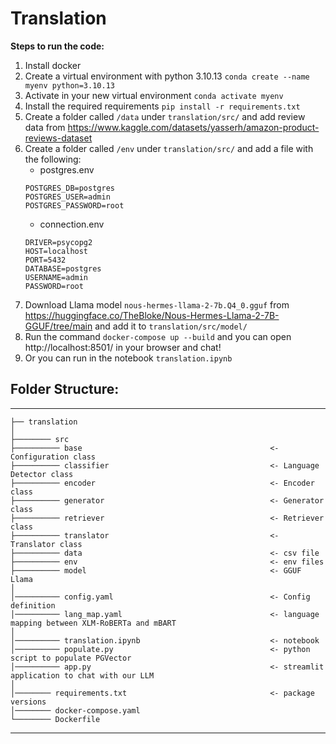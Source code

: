# Translation

**Steps to run the code:**
1. Install docker
2. Create a virtual environment with python 3.10.13
`conda create --name myenv python=3.10.13`
3. Activate in your new virtual environment
`conda activate myenv`
4. Install the required requirements
`pip install -r requirements.txt`
5. Create a folder called `/data` under `translation/src/` and add review data from https://www.kaggle.com/datasets/yasserh/amazon-product-reviews-dataset
6. Create a folder called `/env` under `translation/src/` and add a file with the following:
    - postgres.env
    ```
    POSTGRES_DB=postgres
    POSTGRES_USER=admin
    POSTGRES_PASSWORD=root
    ```
    - connection.env
    ```
    DRIVER=psycopg2
    HOST=localhost
    PORT=5432     
    DATABASE=postgres
    USERNAME=admin
    PASSWORD=root
    ```
7. Download Llama model `nous-hermes-llama-2-7b.Q4_0.gguf` from https://huggingface.co/TheBloke/Nous-Hermes-Llama-2-7B-GGUF/tree/main and add it to `translation/src/model/`
8. Run the command `docker-compose up --build` and you can open http://localhost:8501/ in your browser and chat!
9. Or you can run in the notebook `translation.ipynb` 

## Folder Structure:
------------

    ├── translation
    │
    ├──────── src 
    ├────────── base                                          <- Configuration class
    ├────────── classifier                                    <- Language Detector class
    ├────────── encoder                                       <- Encoder class
    ├────────── generator                                     <- Generator class
    ├────────── retriever                                     <- Retriever class
    ├────────── translator                                    <- Translator class
    ├────────── data                                          <- csv file
    ├────────── env                                           <- env files
    ├────────── model                                         <- GGUF Llama
    │
    │────────── config.yaml                                   <- Config definition
    │────────── lang_map.yaml                                 <- language mapping between XLM-RoBERTa and mBART
    │
    │────────── translation.ipynb                             <- notebook
    │────────── populate.py                                   <- python script to populate PGVector
    │────────── app.py                                        <- streamlit application to chat with our LLM
    │
    │──────── requirements.txt                                <- package versions
    │──────── docker-compose.yaml
    └──────── Dockerfile
--------
